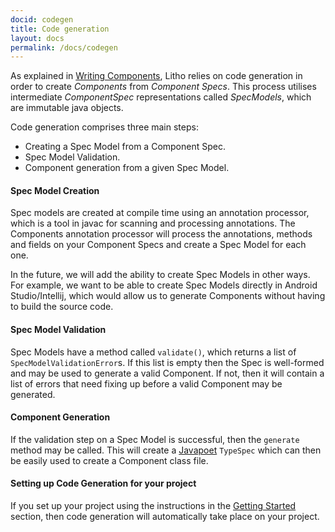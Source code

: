 ```yaml
---
docid: codegen
title: Code generation
layout: docs
permalink: /docs/codegen
---
```


As explained in [Writing Components](/docs/writing-components), Litho relies on code generation in order to create *Components* from *Component Specs*. This process utilises intermediate *ComponentSpec* representations called *SpecModels*, which are immutable java objects. 

Code generation comprises three main steps: 

- Creating a Spec Model from a Component Spec. 
- Spec Model Validation. 
- Component generation from a given Spec Model.

#### Spec Model Creation
Spec models are created at compile time using an annotation processor, which is a tool in javac for scanning and processing annotations. The Components annotation processor will process the annotations, methods and fields on your Component Specs and create a Spec Model for each one. 

In the future, we will add the ability to create Spec Models in other ways. For example, we want to be able to create Spec Models directly in Android Studio/Intellij, which would allow us to generate Components without having to build the source code. 

#### Spec Model Validation
Spec Models have a method called `validate()`, which returns a list of `SpecModelValidationError`s. If this list is empty then the Spec is well-formed and may be used to generate a valid Component. If not, then it will contain a list of errors that need fixing up before a valid Component may be generated. 

#### Component Generation
If the validation step on a Spec Model is successful, then the `generate` method may be called. This will create a [Javapoet](https://github.com/square/javapoet) `TypeSpec` which can then be easily used to create a Component class file. 

#### Setting up Code Generation for your project
If you set up your project using the instructions in the [Getting Started](/docs/getting-started) section, then code generation will automatically take place on your project.
